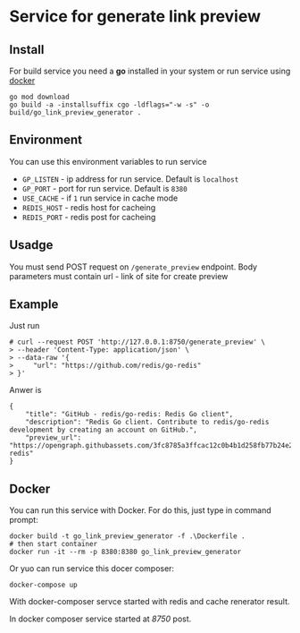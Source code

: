 # Service for generate link preview

## Install

For build service you need a **go** installed in your system or run service using [docker](#docker)
```
go mod download
go build -a -installsuffix cgo -ldflags="-w -s" -o build/go_link_preview_generator .
```

## Environment

You can use this environment variables to run service
* `GP_LISTEN` - ip address for run service. Default is `localhost`
* `GP_PORT` - port for run service. Default is `8380`
* `USE_CACHE` - if `1` run service in cache mode
* `REDIS_HOST` - redis host for cacheing
* `REDIS_PORT` - redis post for cacheing

## Usadge

You must send POST request on `/generate_preview` endpoint. Body parameters must contain url - link of site for create preview

## Example 

Just run 
```
# curl --request POST 'http://127.0.0.1:8750/generate_preview' \
> --header 'Content-Type: application/json' \
> --data-raw '{
>     "url": "https://github.com/redis/go-redis"
> }'
```
Anwer is 
```
{
    "title": "GitHub - redis/go-redis: Redis Go client",
    "description": "Redis Go client. Contribute to redis/go-redis development by creating an account on GitHub.",
    "preview_url": "https://opengraph.githubassets.com/3fc8785a3ffcac12c0b4b1d258fb77b24e25bb303852c09444f8e45cadb9014d/redis/go-redis"
}
```

## Docker

You can run this service with Docker. For do this, just type in command prompt:
```
docker build -t go_link_preview_generator -f .\Dockerfile .
# then start container
docker run -it --rm -p 8380:8380 go_link_preview_generator
```

Or yuo can run service this docer composer:
```
docker-compose up
```
With docker-composer servce started with redis and cache renerator result.

In docker composer service started at _8750_ post.